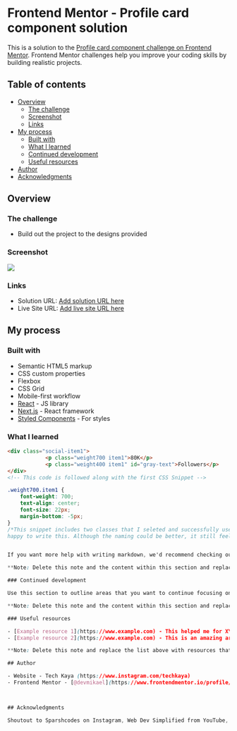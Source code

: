 # Frontend Mentor - Profile card component solution

This is a solution to the [Profile card component challenge on Frontend Mentor](https://www.frontendmentor.io/challenges/profile-card-component-cfArpWshJ). Frontend Mentor challenges help you improve your coding skills by building realistic projects. 

## Table of contents

- [Overview](#overview)
  - [The challenge](#the-challenge)
  - [Screenshot](#screenshot)
  - [Links](#links)
- [My process](#my-process)
  - [Built with](#built-with)
  - [What I learned](#what-i-learned)
  - [Continued development](#continued-development)
  - [Useful resources](#useful-resources)
- [Author](#author)
- [Acknowledgments](#acknowledgments)


## Overview

### The challenge

- Build out the project to the designs provided

### Screenshot

![](profile-card-frontendmentor.jpg)


### Links

- Solution URL: [Add solution URL here](https://your-solution-url.com)
- Live Site URL: [Add live site URL here](https://your-live-site-url.com)

## My process

### Built with

- Semantic HTML5 markup
- CSS custom properties
- Flexbox
- CSS Grid
- Mobile-first workflow
- [React](https://reactjs.org/) - JS library
- [Next.js](https://nextjs.org/) - React framework
- [Styled Components](https://styled-components.com/) - For styles


### What I learned


```html
<div class="social-item1">
            <p class="weight700 item1">80K</p>
            <p class="weight400 item1" id="gray-text">Followers</p>
</div>
<!-- This code is followed along with the first CSS Snippet -->

```
```css
.weight700.item1 {
    font-weight: 700;
    text-align: center;
    font-size: 22px;
    margin-bottom: -5px;
}
/*This snippet includes two classes that I seleted and successfully used to move and style this element. Having never selected an element with two classes before in CSS. I felt so
happy to write this. Although the naming could be better, it still feels nice to actually select a 2 class element and work it good. */


If you want more help with writing markdown, we'd recommend checking out [The Markdown Guide](https://www.markdownguide.org/) to learn more.

**Note: Delete this note and the content within this section and replace with your own learnings.**

### Continued development

Use this section to outline areas that you want to continue focusing on in future projects. These could be concepts you're still not completely comfortable with or techniques you found useful that you want to refine and perfect.

**Note: Delete this note and the content within this section and replace with your own plans for continued development.**

### Useful resources

- [Example resource 1](https://www.example.com) - This helped me for XYZ reason. I really liked this pattern and will use it going forward.
- [Example resource 2](https://www.example.com) - This is an amazing article which helped me finally understand XYZ. I'd recommend it to anyone still learning this concept.

**Note: Delete this note and replace the list above with resources that helped you during the challenge. These could come in handy for anyone viewing your solution or for yourself when you look back on this project in the future.**

## Author

- Website - Tech Kaya (https://www.instagram.com/techkaya)
- Frontend Mentor - [@devmikael](https://www.frontendmentor.io/profile/devmikael)



## Acknowledgments

Shoutout to Sparshcodes on Instagram, Web Dev Simplified from YouTube, and FreeCodeCamp + CSSTricks for all the CSS knowledge. Of course as well as Googling problems and StackOverflow are the golden resources.
